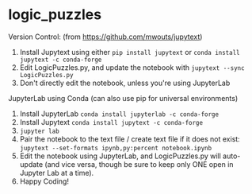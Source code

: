 # logic_puzzles

Version Control: (from https://github.com/mwouts/jupytext)

1. Install Jupytext using either ```pip install jupytext``` or ```conda install jupytext -c conda-forge```
2. Edit LogicPuzzles.py, and update the notebook with ```jupytext --sync LogicPuzzles.py```
3. Don't directly edit the notebook, unless you're using JupyterLab


JupyterLab using Conda (can also use pip for universal environments)
1. Install JupyterLab ```conda install jupyterlab -c conda-forge```
2. Install Jupytext ```conda install jupytext -c conda-forge```
3. ```jupyter lab```
4. Pair the notebook to the text file / create text file if it does not exist: ```jupytext --set-formats ipynb,py:percent notebook.ipynb```
5. Edit the notebook using JupyterLab, and LogicPuzzles.py will auto-update (and vice versa, though be sure to keep only ONE open in Jupyter Lab at a time).
6. Happy Coding!